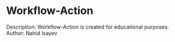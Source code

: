 # Workflow-Action
Description: Workflow-Action is created for educational purposes.</br>
Author: Nahid Isayev